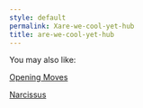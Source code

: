 ```yaml
---
style: default
permalink: Xare-we-cool-yet-hub
title: are-we-cool-yet-hub
---
```

You may also like:

[Opening Moves](http://scp-wiki.net/opening-moves)

[Narcissus](http://scp-wiki.net/narcissus)
